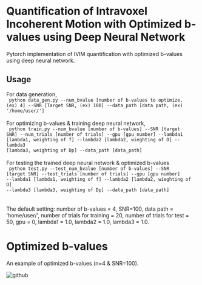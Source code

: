 # Quantification of Intravoxel Incoherent Motion with Optimized b-values using Deep Neural Network
Pytorch implementation of IVIM quantification with optimized b-values using deep neural network. 

## Usage
For data generation, \
<code> python data_gen.py --num_bvalue [number of b-values to optimize, (ex) 4] --SNR [Target SNR, (ex) 100] --data_path [data path, (ex) '/home/user/'] </code> \
\
For optimizing b-values & training deep neural network, \
<code> python train.py --num_bvalue [number of b-values] --SNR [target SNR] --num_trials [number of trials] --gpu [gpu number] --lambda1 [lambda1, weighting of f] --lambda2 [lambda2, wieghting of D] --lambda3 [lambda3, weighting of Dp] --data_path [data_path] </code> \
\
For testing the trained deep neural network & optimized b-values\
<code> python test.py --test_num_bvalue [number of b-values] --SNR [target SNR] --test_trials [number of trials] --gpu [gpu number] --lambda1 [lambda1, weighting of f] --lambda2 [lambda2, wieghting of D] --lambda3 [lambda3, weighting of Dp] --data_path [data_path] </code>\
\
The default setting: number of b-values = 4, SNR=100, data path = 'home/user/', number of trials for training = 20, number of trials for test = 50, gpu = 0, lambda1 = 1.0, lambda2 = 1.0, lambda3 = 1.0. </code>

# Optimized b-values
An example of optimized b-values (n=4 & SNR=100).

![github](https://user-images.githubusercontent.com/59683100/103767261-ab3fc680-5063-11eb-83c9-e601e15ea3d1.png)
